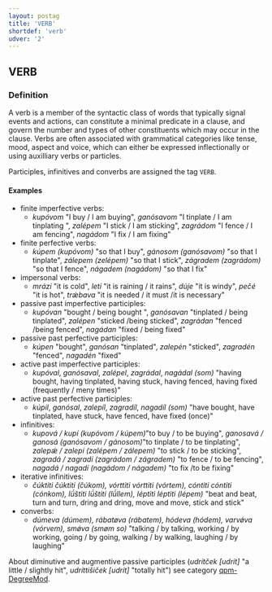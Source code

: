 ```yaml
---
layout: postag
title: 'VERB'
shortdef: 'verb'
udver: '2'
---
```


## VERB
### Definition


A verb is a member of the syntactic class of words that typically signal events and actions, can constitute a minimal predicate in a clause, 
and govern the number and types of other constituents which may occur in the clause. Verbs are often associated with grammatical categories 
like tense, mood, aspect and voice, which can either be expressed inflectionally or using auxilliary verbs or particles.

Participles, infinitives and converbs are assigned the tag `VERB`.

#### Examples

* finite imperfective verbs:
    * _kupóvom_ "I buy / I am buying", _ganósavom_ "I tinplate / I am tinplating ", _zalépem_ "I stick / I am sticking", _zagrádom_ "I fence / I am fencing", _nagádom_ "I fix / I am fixing"
* finite perfective verbs:
    * _kúpem (kupóvom)_ "so that I buy", _gánosom (ganósavom)_ "so that I tinplate", _zálepem (zelépem)_ "so that I stick", _zágradem (zagrádom)_ "so that I fence", _nágadem (nagádom)_ "so that I fix"
* impersonal verbs:
    * _mrázi_ "it is cold", _letí_ "it is raining / it rains", _dúje_ "it is windy", _pečé_ "it is hot", _trǽbava_ "it is needed / it must /it is necessary"
* passive past imperfective participles:
    * _kupóvan_ "bought / being bought ", _ganósavan_ "tinplated / being tinplated", _zalépen_ "sticked /being sticked", _zagrádan_ "fenced /being fenced", _nagádan_ "fixed / being fixed"
* passive past perfective participles:
    * _kúpen_ "bought", _ganósan_ "tinplated", _zalepén_ "sticked", _zagradén_ "fenced", _nagadén_ "fixed"
* active past imperfective participles:
    * _kupóval_, _ganósaval_, _zalépel_, _zagrádal_, _nagádal_ _(som)_ "having bought, having tinplated, having stuck, having fenced, having fixed (frequently / meny times)"
* active past perfective participles:
    * _kúpil_, _ganósal_, _zalepíl_, _zagradíl_, _nagadíl_ _(som)_ "have bought, have tinplated, have stuck, have fenced, have fixed (once)"
* infinitives:
    * _kupová / kupí (kupóvom / kúpem)_"to buy / to be buying", _ganosavá / ganosá (ganósavom / gánosom)_"to tinplate / to be tinplating", _zalepǽ / zalepí (zalépem / zálepem)_ "to stick / to be sticking", _zagradá / zagradí (zagrádom / zágradem)_ "to fence / to be fencing", _nagadá / nagadí (nagádom / nágadem)_ "to fix /to be fixing"
* iterative infinitives:
    * _čúktiti čúktiti (čúkom), vórttiti vórttiti (vórtem), cóntiti cóntiti (cónkom), lǘštiti lǘštiti (lǘllem), léptiti léptiti (lépem)_ "beat and beat, turn and turn, dring and dring, move and move, stick and stick"
* converbs:
    * _dúmeva (dúmem), rábatøva (rábatem), hódeva (hódem), varvǿva (vórvem), smǿva (smøm so)_ "talking / by talking, working / by working, going / by going, walking / by walking, laughing / by laughing"

About diminutive and augmentive passive participles (_udrítček [udrít]_ "a little / slightly hit", _udríttišiček [udrít]_ "totally hit") see category [qpm-DegreeMod](../feat/qpm-DegreeMod.html).

